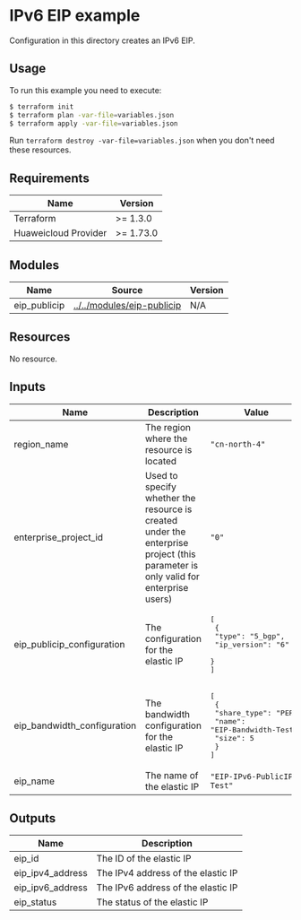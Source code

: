 # IPv6 EIP example

Configuration in this directory creates an IPv6 EIP.

## Usage

To run this example you need to execute:

```bash
$ terraform init
$ terraform plan -var-file=variables.json
$ terraform apply -var-file=variables.json
```

Run `terraform destroy -var-file=variables.json` when you don't need these resources.

## Requirements

| Name | Version |
|------|---------|
| Terraform | >= 1.3.0 |
| Huaweicloud Provider | >= 1.73.0 |

## Modules

<!-- markdownlint-disable MD013 -->
| Name | Source | Version |
|------|--------|---------|
| eip_publicip | [../../modules/eip-publicip](../../modules/eip-publicip/README.md) | N/A |
<!-- markdownlint-enable MD013 -->

## Resources

No resource.

## Inputs

<!-- markdownlint-disable MD013 -->
| Name | Description | Value |
|------|-------------|-------|
| region_name | The region where the resource is located | `"cn-north-4"` |
| enterprise_project_id | Used to specify whether the resource is created under the enterprise project (this parameter is only valid for enterprise users) | `"0"` |
| eip_publicip_configuration | The configuration for the elastic IP | <pre>[<br>  {<br>    "type": "5_bgp",<br>    "ip_version": "6"<br>  }<br>]</pre> |
| eip_bandwidth_configuration | The bandwidth configuration for the elastic IP | <pre>[<br>  {<br>    "share_type": "PER",<br>    "name": "EIP-Bandwidth-Test",<br>    "size": 5<br>  }<br>]</pre> |
| eip_name | The name of the elastic IP | `"EIP-IPv6-PublicIP-Test"` |
<!-- markdownlint-enable MD013 -->

## Outputs

| Name | Description |
|------|-------------|
| eip_id | The ID of the elastic IP |
| eip_ipv4_address | The IPv4 address of the elastic IP |
| eip_ipv6_address | The IPv6 address of the elastic IP |
| eip_status | The status of the elastic IP |
